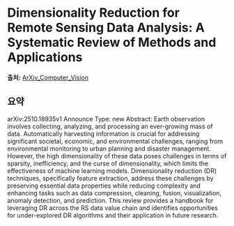 # Dimensionality Reduction for Remote Sensing Data Analysis: A Systematic Review of Methods and Applications

**출처:** [ArXiv_Computer_Vision](https://arxiv.org/abs/2510.18935)

## 요약
arXiv:2510.18935v1 Announce Type: new
Abstract: Earth observation involves collecting, analyzing, and processing an ever-growing mass of data. Automatically harvesting information is crucial for addressing significant societal, economic, and environmental challenges, ranging from environmental monitoring to urban planning and disaster management. However, the high dimensionality of these data poses challenges in terms of sparsity, inefficiency, and the curse of dimensionality, which limits the effectiveness of machine learning models. Dimensionality reduction (DR) techniques, specifically feature extraction, address these challenges by preserving essential data properties while reducing complexity and enhancing tasks such as data compression, cleaning, fusion, visualization, anomaly detection, and prediction. This review provides a handbook for leveraging DR across the RS data value chain and identifies opportunities for under-explored DR algorithms and their application in future research.

